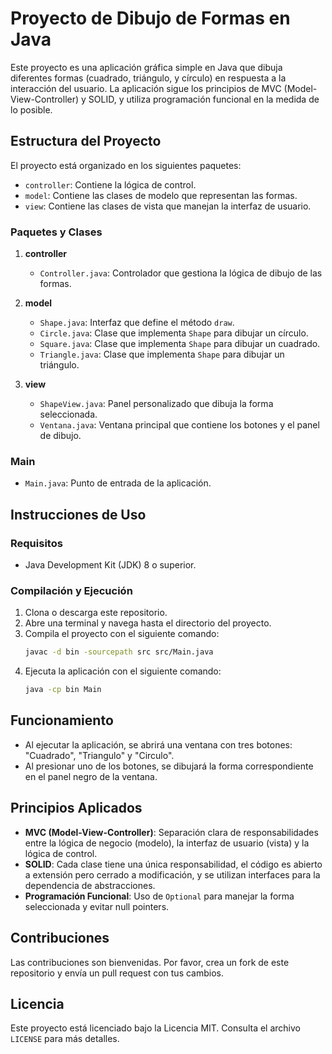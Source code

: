 # Proyecto de Dibujo de Formas en Java

Este proyecto es una aplicación gráfica simple en Java que dibuja diferentes formas (cuadrado, triángulo, y círculo) en respuesta a la interacción del usuario. La aplicación sigue los principios de MVC (Model-View-Controller) y SOLID, y utiliza programación funcional en la medida de lo posible.

## Estructura del Proyecto

El proyecto está organizado en los siguientes paquetes:

- `controller`: Contiene la lógica de control.
- `model`: Contiene las clases de modelo que representan las formas.
- `view`: Contiene las clases de vista que manejan la interfaz de usuario.

### Paquetes y Clases

1. **controller**
   - `Controller.java`: Controlador que gestiona la lógica de dibujo de las formas.

2. **model**
   - `Shape.java`: Interfaz que define el método `draw`.
   - `Circle.java`: Clase que implementa `Shape` para dibujar un círculo.
   - `Square.java`: Clase que implementa `Shape` para dibujar un cuadrado.
   - `Triangle.java`: Clase que implementa `Shape` para dibujar un triángulo.

3. **view**
   - `ShapeView.java`: Panel personalizado que dibuja la forma seleccionada.
   - `Ventana.java`: Ventana principal que contiene los botones y el panel de dibujo.

### Main
- `Main.java`: Punto de entrada de la aplicación.

## Instrucciones de Uso

### Requisitos

- Java Development Kit (JDK) 8 o superior.

### Compilación y Ejecución

1. Clona o descarga este repositorio.
2. Abre una terminal y navega hasta el directorio del proyecto.
3. Compila el proyecto con el siguiente comando:
    ```sh
    javac -d bin -sourcepath src src/Main.java
    ```
4. Ejecuta la aplicación con el siguiente comando:
    ```sh
    java -cp bin Main
    ```

## Funcionamiento

- Al ejecutar la aplicación, se abrirá una ventana con tres botones: "Cuadrado", "Triangulo" y "Circulo".
- Al presionar uno de los botones, se dibujará la forma correspondiente en el panel negro de la ventana.

## Principios Aplicados

- **MVC (Model-View-Controller)**: Separación clara de responsabilidades entre la lógica de negocio (modelo), la interfaz de usuario (vista) y la lógica de control.
- **SOLID**: Cada clase tiene una única responsabilidad, el código es abierto a extensión pero cerrado a modificación, y se utilizan interfaces para la dependencia de abstracciones.
- **Programación Funcional**: Uso de `Optional` para manejar la forma seleccionada y evitar null pointers.

## Contribuciones

Las contribuciones son bienvenidas. Por favor, crea un fork de este repositorio y envía un pull request con tus cambios.

## Licencia

Este proyecto está licenciado bajo la Licencia MIT. Consulta el archivo `LICENSE` para más detalles.
